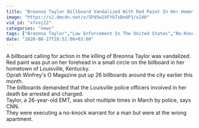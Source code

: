 ```yaml
---
title: "Breonna Taylor Billboard Vandalized With Red Paint In Her Hometown"
image: "https://s2.dmcdn.net/v/SPd5w1VFYb7sBn6P1/x240"
vid_id: "x7voj22"
categories: "news"
tags: ["Breonna Taylor","Law Enforcement In The United States","No-Knock Warrant"]
date: "2020-08-27T18:52:06+03:00"
---
```

A billboard calling for action in the killing of Breonna Taylor was vandalized.  <br>Red paint was put on her forehead in a small circle on the billboard in her hometown of Louisville, Kentucky.  <br>Oprah Winfrey's O Magazine put up 26 billboards around the city earlier this month.  <br>The billboards demanded that the Louisville police officers involved in her death be arrested and charged.  <br>Taylor, a 26-year-old EMT, was shot multiple times in March by police, says CNN.  <br>They were executing a no-knock warrant for a man but were at the wrong apartment.
